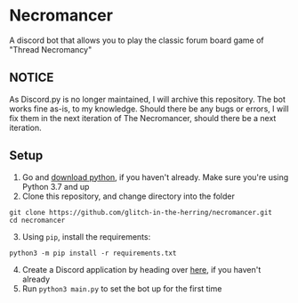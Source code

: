 # Necromancer
A discord bot that allows you to play the classic forum board game of "Thread Necromancy"

## NOTICE
As Discord.py is no longer maintained, I will archive this repository. The bot works fine as-is, to my knowledge. Should there be any bugs or errors, I will fix them in the next iteration of The Necromancer, should there be a next iteration.

## Setup
1. Go and [download python](https://python.org), if you haven't already. Make sure you're using Python 3.7 and up  
2. Clone this repository, and change directory into the folder
```
git clone https://github.com/glitch-in-the-herring/necromancer.git
cd necromancer
```  
3. Using `pip`, install the requirements:
```
python3 -m pip install -r requirements.txt
```
4. Create a Discord application by heading over [here](https://discord.com/developers/applications), if you haven't already  
5. Run `python3 main.py` to set the bot up for the first time
